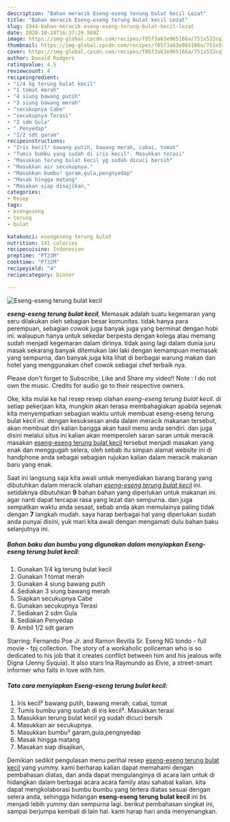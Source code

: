 ```yaml
---
description: "Bahan meracik Eseng-eseng terung bulat kecil Lezat"
title: "Bahan meracik Eseng-eseng terung bulat kecil Lezat"
slug: 2944-bahan-meracik-eseng-eseng-terung-bulat-kecil-lezat
date: 2020-10-24T16:37:29.560Z
image: https://img-global.cpcdn.com/recipes/f05f3a63e965166a/751x532cq70/eseng-eseng-terung-bulat-kecil-foto-resep-utama.jpg
thumbnail: https://img-global.cpcdn.com/recipes/f05f3a63e965166a/751x532cq70/eseng-eseng-terung-bulat-kecil-foto-resep-utama.jpg
cover: https://img-global.cpcdn.com/recipes/f05f3a63e965166a/751x532cq70/eseng-eseng-terung-bulat-kecil-foto-resep-utama.jpg
author: Donald Rodgers
ratingvalue: 4.5
reviewcount: 4
recipeingredient:
- "1/4 kg terung bulat kecil"
- "1 tomat merah"
- "4 siung bawang putih"
- "3 siung bawang merah"
- "secukupnya Cabe"
- "secukupnya Terasi"
- "2 sdm Gula"
- " Penyedap"
- "1/2 sdt garam"
recipeinstructions:
- "Iris kecil² bawang putih, bawang merah, cabai, tomat"
- "Tumis bumbu yang sudah di iris kecil². Masukkan terasi"
- "Masukkan terung bulat kecil yg sudah dicuci bersih"
- "Masukkan air secukupnya."
- "Masukkan bumbu² garam,gula,pengnyedap"
- "Masak hingga matang"
- "Masakan siap disajikan,"
categories:
- Resep
tags:
- esengeseng
- terung
- bulat

katakunci: esengeseng terung bulat 
nutrition: 141 calories
recipecuisine: Indonesian
preptime: "PT23M"
cooktime: "PT32M"
recipeyield: "4"
recipecategory: Dinner

---
```



![Eseng-eseng terung bulat kecil](https://img-global.cpcdn.com/recipes/f05f3a63e965166a/751x532cq70/eseng-eseng-terung-bulat-kecil-foto-resep-utama.jpg)

<b><i>eseng-eseng terung bulat kecil</i></b>, Memasak adalah suatu kegemaran yang seru dilakukan oleh sebagian besar komunitas. tidak hanya para perempuan, sebagian cowok juga banyak juga yang berminat dengan hobi ini. walaupun hanya untuk sekedar berpesta dengan kolega atau memang sudah menjadi kegemaran dalam dirinya. tidak asing lagi dalam dunia juru masak sekarang banyak ditemukan laki laki dengan kemampuan memasak yang sempurna, dan banyak juga kita lihat di berbagai warung makan dan hotel yang menggunakan chef cowok sebagai chef terbaik nya.

Please don&#39;t forget to Subscribe, Like and Share my video!! Note : I do not own the music. Credits for audio go to their respective owners.

Oke, kita mulai ke hal resep resep olahan <i>eseng-eseng terung bulat kecil</i>. di setiap pekerjaan kita, mungkin akan terasa membahagiakan apabila sejenak kita menyempatkan sebagian waktu untuk membuat eseng-eseng terung bulat kecil ini. dengan kesuksesan anda dalam meracik makanan tersebut, akan membuat diri kalian bangga akan hasil menu anda sendiri. dan juga disini melalui situs ini kalian akan memperoleh saran saran untuk meracik masakan <u>eseng-eseng terung bulat kecil</u> tersebut menjadi masakan yang enak dan menggugah selera, oleh sebab itu simpan alamat website ini di handphone anda sebagai sebagian rujukan kalian dalam meracik makanan baru yang enak.


Saat ini langsung saja kita awali untuk menyediakan barang barang yang dibutuhkan dalam meracik olahan <u><i>eseng-eseng terung bulat kecil</i></u> ini. setidaknya dibutuhkan <b>9</b> bahan bahan yang diperlukan untuk makanan ini. agar nanti dapat tercapai rasa yang lezat dan sempurna. dan juga sempatkan waktu anda sesaat, sebab anda akan memulainya paling tidak dengan <b>7</b> langkah mudah. saya harap berbagai hal yang diperlukan sudah anda punyai disini, yuk mari kita awali dengan mengamati dulu bahan baku selanjutnya ini.

<!--inarticleads1-->

##### Bahan baku dan bumbu yang digunakan dalam menyiapkan Eseng-eseng terung bulat kecil:

1. Gunakan 1/4 kg terung bulat kecil
1. Gunakan 1 tomat merah
1. Gunakan 4 siung bawang putih
1. Sediakan 3 siung bawang merah
1. Siapkan secukupnya Cabe
1. Gunakan secukupnya Terasi
1. Sediakan 2 sdm Gula
1. Sediakan  Penyedap
1. Ambil 1/2 sdt garam


Starring: Fernando Poe Jr. and Ramon Revilla Sr. Eseng NG tondo - full movie - fpj collection. The story of a workaholic policeman who is so dedicated to his job that it creates conflict between him and his jealous wife Digna (Jenny Syquia). It also stars Ina Raymundo as Elvie, a street-smart informer who falls in love with him. 

<!--inarticleads2-->

##### Tata cara menyiapkan Eseng-eseng terung bulat kecil:

1. Iris kecil² bawang putih, bawang merah, cabai, tomat
1. Tumis bumbu yang sudah di iris kecil². Masukkan terasi
1. Masukkan terung bulat kecil yg sudah dicuci bersih
1. Masukkan air secukupnya.
1. Masukkan bumbu² garam,gula,pengnyedap
1. Masak hingga matang
1. Masakan siap disajikan,




Demikian sedikit pengulasan menu perihal resep <u>eseng-eseng terung bulat kecil</u> yang yummy. kami berharap kalian dapat memahami dengan pembahasan diatas, dan anda dapat mengulanginya di acara lain untuk di hidangkan dalam berbagai acara acara family atau sahabat kalian. kita dapat mengkolaborasi bumbu bumbu yang tertera diatas sesuai dengan selera anda, sehingga hidangan <b>eseng-eseng terung bulat kecil</b> ini bs menjadi lebih yummy dan sempurna lagi. berikut pembahasan singkat ini, sampai berjumpa kembali di lain hal. kami harap hari anda menyenangkan.

